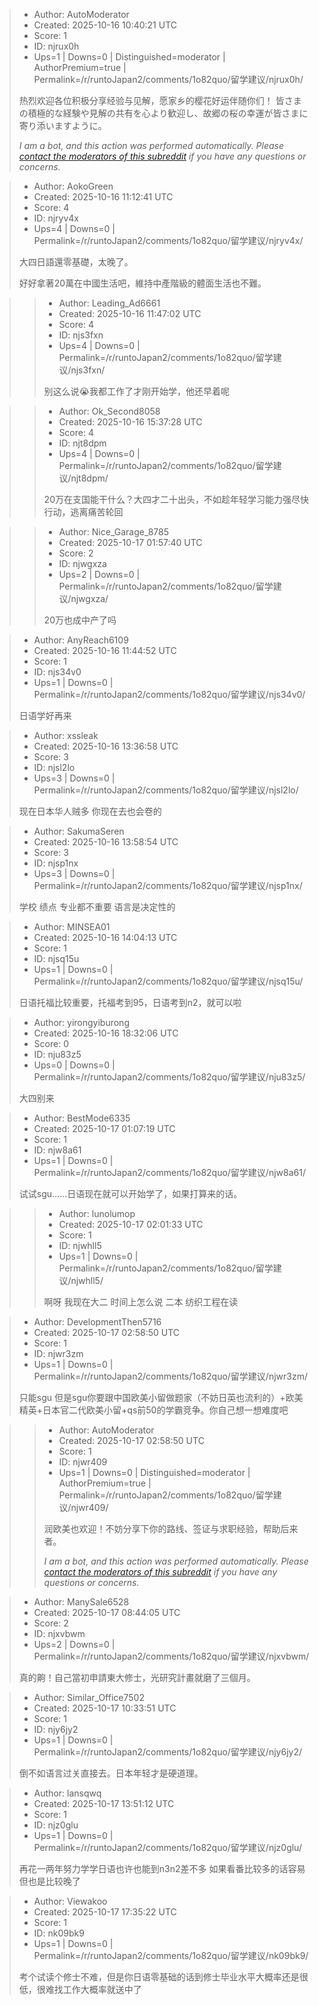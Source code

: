 > - Author: AutoModerator
> - Created: 2025-10-16 10:40:21 UTC
> - Score: 1
> - ID: njrux0h
> - Ups=1 | Downs=0 | Distinguished=moderator | AuthorPremium=true | Permalink=/r/runtoJapan2/comments/1o82quo/留学建议/njrux0h/
>
> 热烈欢迎各位积极分享经验与见解，愿家乡的樱花好运伴随你们！
> 皆さまの積極的な経験や見解の共有を心より歓迎し、故郷の桜の幸運が皆さまに寄り添いますように。
> 
> *I am a bot, and this action was performed automatically. Please [contact the moderators of this subreddit](/message/compose/?to=/r/runtoJapan2) if you have any questions or concerns.*

> - Author: AokoGreen
> - Created: 2025-10-16 11:12:41 UTC
> - Score: 4
> - ID: njryv4x
> - Ups=4 | Downs=0 | Permalink=/r/runtoJapan2/comments/1o82quo/留学建议/njryv4x/
>
> 大四日語還零基礎，太晚了。
> 
> 好好拿著20萬在中國生活吧，維持中產階級的體面生活也不難。

>> - Author: Leading_Ad6661
>> - Created: 2025-10-16 11:47:02 UTC
>> - Score: 4
>> - ID: njs3fxn
>> - Ups=4 | Downs=0 | Permalink=/r/runtoJapan2/comments/1o82quo/留学建议/njs3fxn/
>>
>> 别这么说😭我都工作了才刚开始学，他还早着呢

>> - Author: Ok_Second8058
>> - Created: 2025-10-16 15:37:28 UTC
>> - Score: 4
>> - ID: njt8dpm
>> - Ups=4 | Downs=0 | Permalink=/r/runtoJapan2/comments/1o82quo/留学建议/njt8dpm/
>>
>> 20万在支国能干什么？大四才二十出头，不如趁年轻学习能力强尽快行动，逃离痛苦轮回

>> - Author: Nice_Garage_8785
>> - Created: 2025-10-17 01:57:40 UTC
>> - Score: 2
>> - ID: njwgxza
>> - Ups=2 | Downs=0 | Permalink=/r/runtoJapan2/comments/1o82quo/留学建议/njwgxza/
>>
>> 20万也成中产了吗

> - Author: AnyReach6109
> - Created: 2025-10-16 11:44:52 UTC
> - Score: 1
> - ID: njs34v0
> - Ups=1 | Downs=0 | Permalink=/r/runtoJapan2/comments/1o82quo/留学建议/njs34v0/
>
> 日语学好再来

> - Author: xssleak
> - Created: 2025-10-16 13:36:58 UTC
> - Score: 3
> - ID: njsl2lo
> - Ups=3 | Downs=0 | Permalink=/r/runtoJapan2/comments/1o82quo/留学建议/njsl2lo/
>
> 现在日本华人贼多 你现在去也会卷的

> - Author: SakumaSeren
> - Created: 2025-10-16 13:58:54 UTC
> - Score: 3
> - ID: njsp1nx
> - Ups=3 | Downs=0 | Permalink=/r/runtoJapan2/comments/1o82quo/留学建议/njsp1nx/
>
> 学校 绩点 专业都不重要
> 语言是决定性的

> - Author: MINSEA01
> - Created: 2025-10-16 14:04:13 UTC
> - Score: 1
> - ID: njsq15u
> - Ups=1 | Downs=0 | Permalink=/r/runtoJapan2/comments/1o82quo/留学建议/njsq15u/
>
> 日语托福比较重要，托福考到95，日语考到n2，就可以啦

> - Author: yirongyiburong
> - Created: 2025-10-16 18:32:06 UTC
> - Score: 0
> - ID: nju83z5
> - Ups=0 | Downs=0 | Permalink=/r/runtoJapan2/comments/1o82quo/留学建议/nju83z5/
>
> 大四别来

> - Author: BestMode6335
> - Created: 2025-10-17 01:07:19 UTC
> - Score: 1
> - ID: njw8a61
> - Ups=1 | Downs=0 | Permalink=/r/runtoJapan2/comments/1o82quo/留学建议/njw8a61/
>
> 试试sgu……日语现在就可以开始学了，如果打算来的话。

>> - Author: lunolumop
>> - Created: 2025-10-17 02:01:33 UTC
>> - Score: 1
>> - ID: njwhll5
>> - Ups=1 | Downs=0 | Permalink=/r/runtoJapan2/comments/1o82quo/留学建议/njwhll5/
>>
>> 啊呀 我现在大二 时间上怎么说
>> 二本 纺织工程在读

> - Author: DevelopmentThen5716
> - Created: 2025-10-17 02:58:50 UTC
> - Score: 1
> - ID: njwr3zm
> - Ups=1 | Downs=0 | Permalink=/r/runtoJapan2/comments/1o82quo/留学建议/njwr3zm/
>
> 只能sgu 但是sgu你要跟中国欧美小留做题家（不妨日英也流利的）+欧美精英+日本官二代欧美小留+qs前50的学霸竞争。你自己想一想难度吧

>> - Author: AutoModerator
>> - Created: 2025-10-17 02:58:50 UTC
>> - Score: 1
>> - ID: njwr409
>> - Ups=1 | Downs=0 | Distinguished=moderator | AuthorPremium=true | Permalink=/r/runtoJapan2/comments/1o82quo/留学建议/njwr409/
>>
>> 润欧美也欢迎！不妨分享下你的路线、签证与求职经验，帮助后来者。
>> 
>> 
>> *I am a bot, and this action was performed automatically. Please [contact the moderators of this subreddit](/message/compose/?to=/r/runtoJapan2) if you have any questions or concerns.*

> - Author: ManySale6528
> - Created: 2025-10-17 08:44:05 UTC
> - Score: 2
> - ID: njxvbwm
> - Ups=2 | Downs=0 | Permalink=/r/runtoJapan2/comments/1o82quo/留学建议/njxvbwm/
>
> 真的齁！自己當初申請東大修士，光研究計畫就磨了三個月。

> - Author: Similar_Office7502
> - Created: 2025-10-17 10:33:51 UTC
> - Score: 1
> - ID: njy6jy2
> - Ups=1 | Downs=0 | Permalink=/r/runtoJapan2/comments/1o82quo/留学建议/njy6jy2/
>
> 倒不如语言过关直接去。日本年轻才是硬道理。

> - Author: lansqwq
> - Created: 2025-10-17 13:51:12 UTC
> - Score: 1
> - ID: njz0glu
> - Ups=1 | Downs=0 | Permalink=/r/runtoJapan2/comments/1o82quo/留学建议/njz0glu/
>
> 再花一两年努力学学日语也许也能到n3n2差不多 如果看番比较多的话容易 但也是比较晚了

> - Author: Viewakoo
> - Created: 2025-10-17 17:35:22 UTC
> - Score: 1
> - ID: nk09bk9
> - Ups=1 | Downs=0 | Permalink=/r/runtoJapan2/comments/1o82quo/留学建议/nk09bk9/
>
> 考个试读个修士不难，但是你日语零基础的话到修士毕业水平大概率还是很低，很难找工作大概率就送中了
